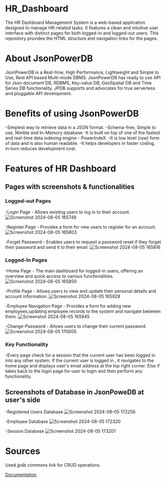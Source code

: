 # HR_Dashboard
The HR Dashboard Management System is a web-based application designed to manage HR-related tasks. It features a clean and intuitive user interface with distinct pages for both logged-in and logged-out users. This repository provides the HTML structure and navigation links for the pages.

# About JsonPowerDB
JsonPowerDB is a Real-time, High Performance, Lightweight and Simple to Use, Rest API based Multi-mode DBMS. JsonPowerDB has ready to use API for Json document DB, RDBMS, Key-value DB, GeoSpatial DB and Time Series DB functionality. JPDB supports and advocates for true serverless and pluggable API development.

# Benefits of using JsonPowerDB
-Simplest way to retrieve data in a JSON format.
-Schema-free, Simple to use, Nimble and In-Memory database
-It is built on top of one of the fastest and real-time data indexing engine - PowerIndeX.
-It is low level (raw) form of data and is also human readable.
-It helps developers in faster coding, in-turn reduces development cost.

# Features of HR Dashboard

## Pages with screenshots & functionalities
### Logged-out Pages

 -Login Page - Allows existing users to log in to their account.
![Screenshot 2024-08-05 165748](https://github.com/user-attachments/assets/42d3a8f9-291b-4828-877c-7a0b138b7906)



-Register Page - Provides a form for new users to register for an account.
![Screenshot 2024-08-05 165803](https://github.com/user-attachments/assets/5f641e36-71a2-4134-9103-ea964c24f150)


-Forget Password - Enables users to request a password reset if they forget their password and send it to their email.
![Screenshot 2024-08-05 165816](https://github.com/user-attachments/assets/fa939d3c-dda8-4e35-afda-3451b6b7483b)

### Logged-In Pages

 -Home Page - The main dashboard for logged-in users, offering an overview and quick access to various functionalities.
 ![Screenshot 2024-08-05 165850](https://github.com/user-attachments/assets/e6e2446e-7bba-45a0-b65b-a31e7adfbec4)


-Profile Page - Allows users to view and update their personal details and account information.
![Screenshot 2024-08-05 165928](https://github.com/user-attachments/assets/ab0642b5-d5e6-43ea-a463-b5f79c10db80)


-Employee Navigation Page - Provides a form for adding new employees,updating employee records to the system and navigate between them.
 ![Screenshot 2024-08-05 165945](https://github.com/user-attachments/assets/f8129d39-fe5a-4167-9327-92b204f3c349)


 -Change-Password - Allows users to change their current password.
 ![Screenshot 2024-08-05 170005](https://github.com/user-attachments/assets/ee9501ca-dcfe-4d20-a3c5-785e44573134)


 ### Key Functionality 
 -Every page check for a session that the current user has been logged in into any other system. If the current user is logged in , it navigates to the home page and displays user's email address at the top right corner. Else if takes back to the login page for user to login and then perform any functionality.

 ## Screenshots of Database in JsonPoweDB at user's side

 -Registered Users Database
 ![Screenshot 2024-08-05 172256](https://github.com/user-attachments/assets/706b3df9-3b22-49a2-bb62-40e42f60b94e)


-Employee Database
![Screenshot 2024-08-05 172320](https://github.com/user-attachments/assets/ee54852f-3f9c-4851-84e1-b171e7af2e72)


-Session Database
![Screenshot 2024-08-05 173201](https://github.com/user-attachments/assets/e5b59edf-f486-46f3-a028-08383360badf)

# Sources
Used jpdb commons link for CRUD operations.

[Documentation](https://login2explore.com/jpdb/docs.html)

 


